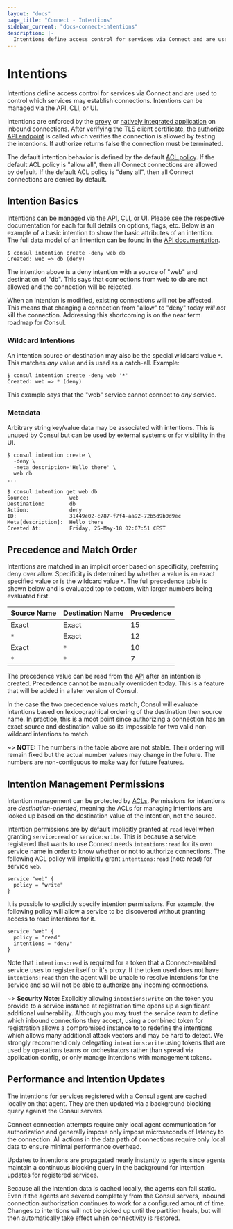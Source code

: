 ```yaml
---
layout: "docs"
page_title: "Connect - Intentions"
sidebar_current: "docs-connect-intentions"
description: |-
  Intentions define access control for services via Connect and are used to control which services may establish connections. Intentions can be managed via the API, CLI, or UI.
---
```


# Intentions

Intentions define access control for services via Connect and are used
to control which services may establish connections. Intentions can be
managed via the API, CLI, or UI.

Intentions are enforced by the [proxy](/docs/connect/proxies.html)
or [natively integrated application](/docs/connect/native.html) on
inbound connections. After verifying the TLS client certificate, the
[authorize API endpoint](#) is called which verifies the connection
is allowed by testing the intentions. If authorize returns false the
connection must be terminated.

The default intention behavior is defined by the default
[ACL policy](https://learn.hashicorp.com/consul/security-networking/production-acls). If the default ACL policy is "allow all",
then all Connect connections are allowed by default. If the default ACL policy
is "deny all", then all Connect connections are denied by default.

## Intention Basics

Intentions can be managed via the
[API](#),
[CLI](#),
or UI. Please see the respective documentation for each for full details
on options, flags, etc.
Below is an example of a basic intention to show the basic attributes
of an intention. The full data model of an intention can be found in the
[API documentation](#).

```
$ consul intention create -deny web db
Created: web => db (deny)
```

The intention above is a deny intention with a source of "web" and
destination of "db". This says that connections from web to db are not
allowed and the connection will be rejected.

When an intention is modified, existing connections will not be affected.
This means that changing a connection from "allow" to "deny" today
_will not_ kill the connection. Addressing this shortcoming is on
the near term roadmap for Consul.

### Wildcard Intentions

An intention source or destination may also be the special wildcard
value `*`. This matches _any_ value and is used as a catch-all. Example:

```
$ consul intention create -deny web '*'
Created: web => * (deny)
```

This example says that the "web" service cannot connect to _any_ service.

### Metadata

Arbitrary string key/value data may be associated with intentions. This
is unused by Consul but can be used by external systems or for visibility
in the UI.

```
$ consul intention create \
  -deny \
  -meta description='Hello there' \
  web db
...

$ consul intention get web db
Source:             web
Destination:        db
Action:             deny
ID:                 31449e02-c787-f7f4-aa92-72b5d9b0d9ec
Meta[description]:  Hello there
Created At:         Friday, 25-May-18 02:07:51 CEST
```

## Precedence and Match Order

Intentions are matched in an implicit order based on specificity, preferring
deny over allow. Specificity is determined by whether a value is an exact
specified value or is the wildcard value `*`.
The full precedence table is shown below and is evaluated
top to bottom, with larger numbers being evaluated first.

| Source Name | Destination Name | Precedence |
| ----------- | ---------------- | ---------- |
| Exact       | Exact            | 15         |
| `*`         | Exact            | 12         |
| Exact       | `*`              | 10         |
| `*`         | `*`              | 7          |

The precedence value can be read from the [API](/api/connect/intentions.html)
after an intention is created.
Precedence cannot be manually overridden today. This is a feature that will
be added in a later version of Consul.

In the case the two precedence values match, Consul will evaluate
intentions based on lexicographical ordering of the destination then
source name. In practice, this is a moot point since authorizing a connection
has an exact source and destination value so its impossible for two
valid non-wildcard intentions to match.

~> **NOTE:** The numbers in the table above are not stable. Their ordering will remain
  fixed but the actual number values may change in the future.
  The numbers are non-contiguous to make way for future features.

## Intention Management Permissions

Intention management can be protected by [ACLs](https://learn.hashicorp.com/consul/security-networking/production-acls).
Permissions for intentions are _destination-oriented_, meaning the ACLs
for managing intentions are looked up based on the destination value
of the intention, not the source.

Intention permissions are by default implicitly granted at `read` level
when granting `service:read` or `service:write`. This is because a
service registered that wants to use Connect needs `intentions:read`
for its own service name in order to know whether or not to authorize
connections. The following ACL policy will implicitly grant `intentions:read` 
(note _read_) for service `web`.

```hcl
service "web" {
  policy = "write"
}
```

It is possible to explicitly specify intention permissions. For example,
the following policy will allow a service to be discovered without granting
access to read intentions for it.

```hcl
service "web" {
  policy = "read"
  intentions = "deny"
}
```

Note that `intentions:read` is required for a token that a Connect-enabled
service uses to register itself or it's proxy. If the token used does not
have `intentions:read` then the agent will be unable to resolve intentions
for the service and so will not be able to authorize any incoming connections.

~> **Security Note:** Explicitly allowing `intentions:write` on the token you
provide to a service instance at registration time opens up a significant
additional vulnerability. Although you may trust the service _team_ to define
which inbound connections they accept, using a combined token for registration 
allows a compromised instance to to redefine the intentions which allows many 
additional attack vectors and may be hard to detect. We strongly recommend only 
delegating `intentions:write` using tokens that are used by operations teams or
orchestrators rather than spread via application config, or only manage 
intentions with management tokens.

## Performance and Intention Updates

The intentions for services registered with a Consul agent are cached
locally on that agent. They are then updated via a background blocking query
against the Consul servers.

Connect connection attempts require only local agent
communication for authorization and generally impose only impose microseconds
of latency to the connection. All actions in the data path of connections
require only local data to ensure minimal performance overhead.

Updates to intentions are propagated nearly instantly to agents since agents
maintain a continuous blocking query in the background for intention updates
for registered services.

Because all the intention data is cached locally, the agents can fail static.
Even if the agents are severed completely from the Consul servers, inbound
connection authorization continues to work for a configured amount of time.
Changes to intentions will not be picked up until the partition heals, but
will then automatically take effect when connectivity is restored.
